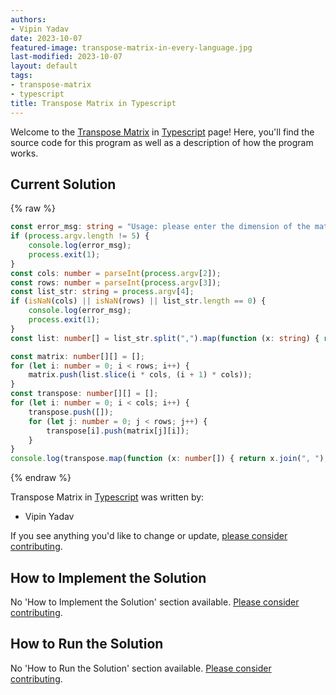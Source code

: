 ```yaml
---
authors:
- Vipin Yadav
date: 2023-10-07
featured-image: transpose-matrix-in-every-language.jpg
last-modified: 2023-10-07
layout: default
tags:
- transpose-matrix
- typescript
title: Transpose Matrix in Typescript
---
```


Welcome to the [Transpose Matrix](https://sampleprograms.io/projects/transpose-matrix) in [Typescript](https://sampleprograms.io/languages/typescript) page! Here, you'll find the source code for this program as well as a description of how the program works.

## Current Solution

{% raw %}

```typescript
const error_msg: string = "Usage: please enter the dimension of the matrix and the serialized matrix";
if (process.argv.length != 5) {
    console.log(error_msg);
    process.exit(1);
}
const cols: number = parseInt(process.argv[2]);
const rows: number = parseInt(process.argv[3]);
const list_str: string = process.argv[4];
if (isNaN(cols) || isNaN(rows) || list_str.length == 0) {
    console.log(error_msg);
    process.exit(1);
}
const list: number[] = list_str.split(",").map(function (x: string) { return parseInt(x); });

const matrix: number[][] = [];
for (let i: number = 0; i < rows; i++) {
    matrix.push(list.slice(i * cols, (i + 1) * cols));
}
const transpose: number[][] = [];
for (let i: number = 0; i < cols; i++) {
    transpose.push([]);
    for (let j: number = 0; j < rows; j++) {
        transpose[i].push(matrix[j][i]);
    }
}
console.log(transpose.map(function (x: number[]) { return x.join(", "); }).join(", "));
```

{% endraw %}

Transpose Matrix in [Typescript](https://sampleprograms.io/languages/typescript) was written by:

- Vipin Yadav

If you see anything you'd like to change or update, [please consider contributing](https://github.com/TheRenegadeCoder/sample-programs).

## How to Implement the Solution

No 'How to Implement the Solution' section available. [Please consider contributing](https://github.com/TheRenegadeCoder/sample-programs-website).

## How to Run the Solution

No 'How to Run the Solution' section available. [Please consider contributing](https://github.com/TheRenegadeCoder/sample-programs-website).